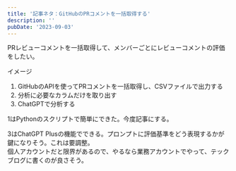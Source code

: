 ```yaml
---
title: '記事ネタ：GitHubのPRコメントを一括取得する'
description: ''
pubDate: '2023-09-03'
---
```


PRレビューコメントを一括取得して、メンバーごとにレビューコメントの評価をしたい。

イメージ
1. GitHubのAPIを使ってPRコメントを一括取得し、CSVファイルで出力する
2. 分析に必要なカラムだけを取り出す
3. ChatGPTで分析する

1はPythonのスクリプトで簡単にできた。今度記事にする。

3はChatGPT Plusの機能でできる。プロンプトに評価基準をどう表現するかが鍵になりそう。これは要調整。  
個人アカウントだと限界があるので、やるなら業務アカウントでやって、テックブログに書くのが良さそう。
